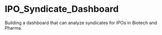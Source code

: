 # IPO_Syndicate_Dashboard
Building a dashboard that can analyze syndicates for IPOs in Biotech and Pharma.
